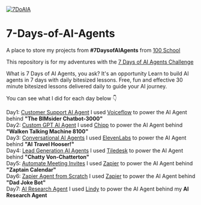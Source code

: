 [![7DoAIA](https://github.com/user-attachments/assets/86739c49-2f0b-40d4-85e9-01f19176bfa2)](https://www.100school.com/atomic-challenges/7daysofaiagents)
# 7-Days-of-AI-Agents
A place to store my projects from **#7DaysofAIAgents** from [100 School](https://www.100school.com/)

This repository is for my adventures with the [7 Days of AI Agents Challenge](https://www.100school.com/atomic-challenges/7daysofaiagents)

What is 7 Days of AI Agents, you ask? It's an opportunity Learn to build AI agents in 7 days with daily bitesized lessons. Free, fun and effective 30 minute bitesized lessons delivered daily to guide your AI journey.

You can see what I did for each day below 👇

Day1: [Customer Support AI Agent](https://thebimsider.github.io/7-Days-of-AI-Agents/Day1) I used [Voiceflow](https://www.voiceflow.com/) to power the AI Agent behind **"The BIMsider Chatbot-3000"**    
Day2: [Custom GPT AI Agent](https://thebimsider.github.io/7-Days-of-AI-Agents/Day2) I used [Chipp](https://www.chipp.ai/) to power the AI Agent behind **"Walken Talking Machine 8100"**    
Day3: [Conversational AI Agents](https://thebimsider.github.io/7-Days-of-AI-Agents/Day3) I used [ElevenLabs](https://elevenlabs.io/) to power the AI Agent behind **"AI Travel Hooser!"**    
Day4: [Lead Generation AI Agents](https://thebimsider.github.io/7-Days-of-AI-Agents/Day4) I used [Tiledesk](https://tiledesk.com/) to power the AI Agent behind **"Chatty Von-Chatterton"**    
Day5: [Automate Meeting Invites](https://x.com/theBIMsider/status/1897423979872239826) I used [Zapier](https://zapier.com/) to power the AI Agent behind **"Zaptain Calendar"**    
Day6: [Zapier Agent from Scratch](https://x.com/theBIMsider/status/1897810532414996508) I used [Zapier](https://zapier.com/) to power the AI Agent behind **"Dad Joke Bot"**    
Day7: [AI Research Agent](https://x.com/theBIMsider/status/1898089143277666319) I used [Lindy](https://lindy.ai/) to power the AI Agent behind my **AI Research Agent**    

